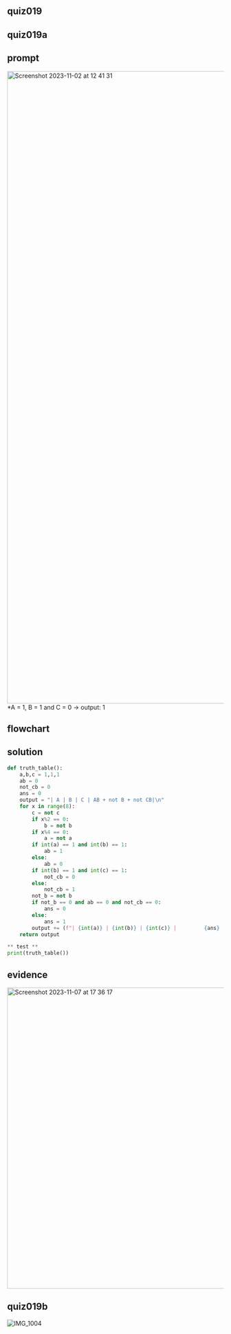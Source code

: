 ## quiz019

## quiz019a

## prompt
<img width="1470" alt="Screenshot 2023-11-02 at 12 41 31" src="https://github.com/ayyyane/unit1-2024/assets/142702159/6b6d26f4-fdbe-4473-b352-77d826df8e8d">
*A = 1, B = 1 and C = 0 -> output: 1

## flowchart


## solution
```.py
def truth_table():
    a,b,c = 1,1,1
    ab = 0
    not_cb = 0
    ans = 0
    output = "| A | B | C | AB + not B + not CB|\n"
    for x in range(8):
        c = not c
        if x%2 == 0:
            b = not b
        if x%4 == 0:
            a = not a
        if int(a) == 1 and int(b) == 1:
            ab = 1
        else:
            ab = 0
        if int(b) == 1 and int(c) == 1:
            not_cb = 0
        else:
            not_cb = 1
        not_b = not b
        if not_b == 0 and ab == 0 and not_cb == 0:
            ans = 0
        else:
            ans = 1
        output += (f"| {int(a)} | {int(b)} | {int(c)} |         {ans}          |\n")
    return output

** test **
print(truth_table())


```

## evidence
<img width="700" alt="Screenshot 2023-11-07 at 17 36 17" src="https://github.com/ayyyane/unit1-2024/assets/142702159/ab7da4f9-3b25-41ba-ac8b-e09ccfc4957f">



## quiz019b

![IMG_1004](https://github.com/ayyyane/unit1-2024/assets/142702159/2e03a258-3b21-4083-b741-2b7476804826)
